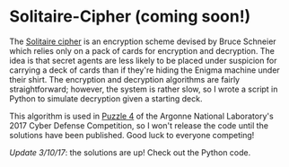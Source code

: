 # Solitaire-Cipher (coming soon!)

The [Solitaire cipher](http://aarontoponce.org/wiki/card-ciphers/solitaire) is an encryption scheme devised by Bruce Schneier which relies only on a pack of cards for encryption and decryption.  The idea is that secret agents are less likely to be placed under suspicion for carrying a deck of cards than if they're hiding the Enigma machine under their shirt.  The encryption and decryption algorithms are fairly straightforward; however, the system is rather slow, so I wrote a script in Python to simulate decryption given a starting deck.  

This algorithm is used in [Puzzle 4](http://cyberdefense.anl.gov/2017/02/01/puzzle-4-achevare/) of the Argonne National Laboratory's 2017 Cyber Defense Competition, so I won't release the code until the solutions have been published.  Good luck to everyone competing!

_Update 3/10/17_: the solutions are up!  Check out the Python code.
